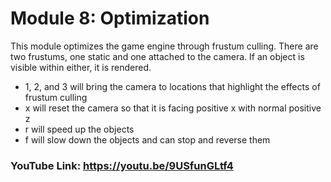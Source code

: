 # Module 8: Optimization

This module optimizes the game engine through frustum culling. There are two frustums, one static and one attached to the camera. If an object is visible within either, it is rendered.
- 1, 2, and 3 will bring the camera to locations that highlight the effects of frustum culling
- x will reset the camera so that it is facing positive x with normal positive z
- r will speed up the objects
- f will slow down the objects and can stop and reverse them

### YouTube Link: https://youtu.be/9USfunGLtf4 
